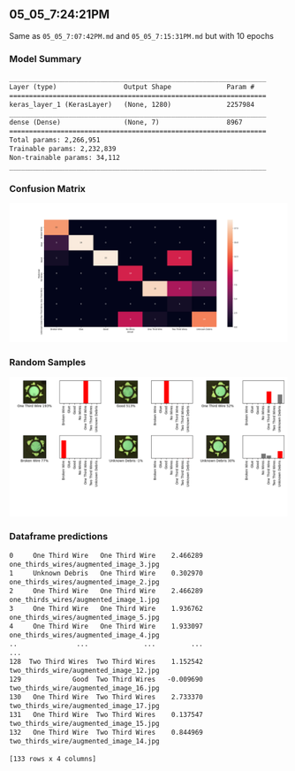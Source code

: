 ## 05_05_7:24:21PM 

Same as `05_05_7:07:42PM.md` and `05_05_7:15:31PM.md`
but with 10 epochs 

### Model Summary 
```Model: "sequential_1"
_________________________________________________________________
Layer (type)                 Output Shape              Param #   
=================================================================
keras_layer_1 (KerasLayer)   (None, 1280)              2257984   
_________________________________________________________________
dense (Dense)                (None, 7)                 8967      
=================================================================
Total params: 2,266,951
Trainable params: 2,232,839
Non-trainable params: 34,112
_________________________________________________________________
``` 
### Confusion Matrix 
![Confusion Matrix](imgs/05_05_7:24:21PM.png) 
### Random Samples 
![Random Samples](imgs/rand_samples_05_05_7:24:21PM.png) 
### Dataframe predictions 
```           predicted           actual  confidence                                    path
0     One Third Wire   One Third Wire    2.466289  one_thirds_wires/augmented_image_3.jpg
1     Unknown Debris   One Third Wire    0.302970  one_thirds_wires/augmented_image_2.jpg
2     One Third Wire   One Third Wire    2.466289  one_thirds_wires/augmented_image_1.jpg
3     One Third Wire   One Third Wire    1.936762  one_thirds_wires/augmented_image_5.jpg
4     One Third Wire   One Third Wire    1.933097  one_thirds_wires/augmented_image_4.jpg
..               ...              ...         ...                                     ...
128  Two Third Wires  Two Third Wires    1.152542  two_thirds_wire/augmented_image_12.jpg
129             Good  Two Third Wires   -0.009690  two_thirds_wire/augmented_image_16.jpg
130   One Third Wire  Two Third Wires    2.733370  two_thirds_wire/augmented_image_17.jpg
131   One Third Wire  Two Third Wires    0.137547  two_thirds_wire/augmented_image_15.jpg
132   One Third Wire  Two Third Wires    0.844969  two_thirds_wire/augmented_image_14.jpg

[133 rows x 4 columns]
```